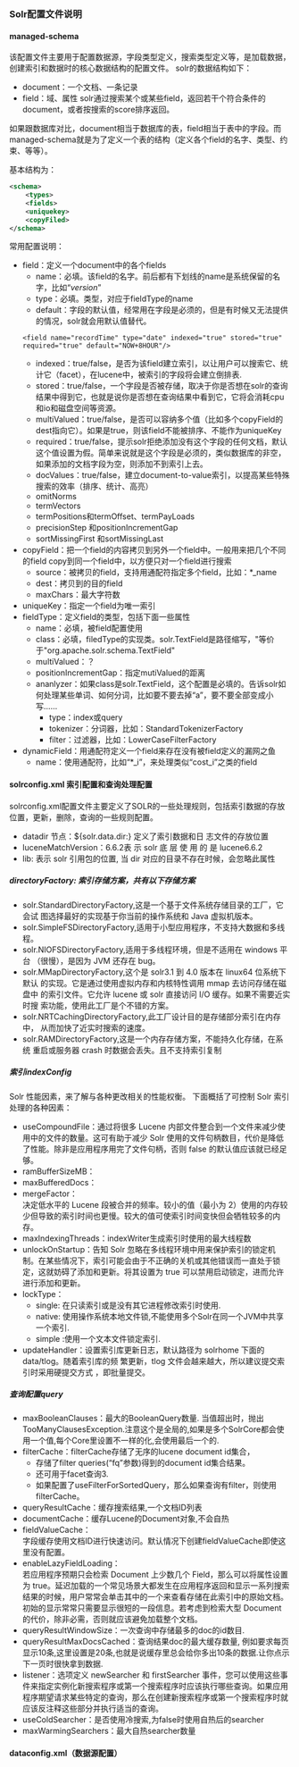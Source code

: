### Solr配置文件说明
#### managed-schema
该配置文件主要用于配置数据源，字段类型定义，搜索类型定义等，是加载数据，创建索引和数据时的核心数据结构的配置文件。
solr的数据结构如下：
- document：一个文档、一条记录
- field：域、属性
solr通过搜索某个或某些field，返回若干个符合条件的document，或者按搜索的score排序返回。

如果跟数据库对比，document相当于数据库的表，field相当于表中的字段。而managed-schema就是为了定义一个表的结构（定义各个field的名字、类型、约束、等等）。


基本结构为：
```xml
<schema>
    <types>
    <fields>
    <uniquekey>
    <copyFiled>
</schema>
```
常用配置说明：
- field：定义一个document中的各个fields
    - name：必填。该field的名字。前后都有下划线的name是系统保留的名字，比如“_version_”
    - type：必填。类型，对应于fieldType的name
    - default：字段的默认值，经常用在字段是必须的，但是有时候又无法提供的情况，solr就会用默认值替代。
    ```
    <field name="recordTime" type="date" indexed="true" stored="true" required="true" default="NOW+8HOUR"/>
    ```
    - indexed：true/false，是否为该field建立索引，以让用户可以搜索它、统计它（facet），在lucene中，被索引的字段将会建立倒排表.
    -  stored：true/false，一个字段是否被存储，取决于你是否想在solr的查询结果中得到它，也就是说你是否想在查询结果中看到它，它将会消耗cpu和io和磁盘空间等资源。
    -  multiValued：true/false，是否可以容纳多个值（比如多个copyField的dest指向它）。如果是true，则该field不能被排序、不能作为uniqueKey
    -  required：true/false，提示solr拒绝添加没有这个字段的任何文档，默认这个值设置为假。简单来说就是这个字段是必须的，类似数据库的非空，如果添加的文档字段为空，则添加不到索引上去。
    -  docValues：true/false，建立document-to-value索引，以提高某些特殊搜索的效率（排序、统计、高亮）
    - omitNorms
    - termVectors
    - termPositions和termOffset、termPayLoads
    - precisionStep 和positionIncrementGap
    - sortMissingFirst 和sortMissingLast
- copyField：把一个field的内容拷贝到另外一个field中。一般用来把几个不同的field copy到同一个field中，以方便只对一个field进行搜索
    - source：被拷贝的field，支持用通配符指定多个field，比如：*_name
    - dest：拷贝到的目的field
    - maxChars：最大字符数
- uniqueKey：指定一个field为唯一索引
- fieldType：定义field的类型，包括下面一些属性
    - name：必填，被field配置使用
    - class：必填，filedType的实现类。solr.TextField是路径缩写，"等价于"org.apache.solr.schema.TextField"
    - multiValued：？
    - positionIncrementGap：指定mutiValued的距离
    - ananlyzer：如果class是solr.TextField，这个配置是必填的。告诉solr如何处理某些单词、如何分词，比如要不要去掉“a”，要不要全部变成小写……
        - type：index或query
        - tokenizer：分词器，比如：StandardTokenizerFactory
        - filter：过滤器，比如：LowerCaseFilterFactory
- dynamicField：用通配符定义一个field来存在没有被field定义的漏网之鱼
    - name：使用通配符，比如“*_i”，来处理类似“cost_i”之类的field 
#### solrconfig.xml 索引配置和查询处理配置
solrconfig.xml配置文件主要定义了SOLR的一些处理规则，包括索引数据的存放位置，更新，删除，查询的一些规则配置。
- datadir 节点：<dataDir>${solr.data.dir:}</dataDir> 定义了索引数据和日 志文件的存放位置
- luceneMatchVersion：<luceneMatchVersion>6.6.2</luceneMatchVersion>表 示 solr 底 层 使 用 的 是 lucene6.6.2
- lib:<lib dir="../...jar"/> 表示 solr 引用包的位置, 当 dir 对应的目录不存在时候，会忽略此属性
##### directoryFactory: 索引存储方案，共有以下存储方案
- solr.StandardDirectoryFactory,这是一个基于文件系统存储目录的工厂，它会试 图选择最好的实现基于你当前的操作系统和 Java 虚拟机版本。
-  solr.SimpleFSDirectoryFactory,适用于小型应用程序，不支持大数据和多线程。
-  solr.NIOFSDirectoryFactory,适用于多线程环境，但是不适用在 windows 平台 （很慢），是因为 JVM 还存在 bug。
-  solr.MMapDirectoryFactory,这个是 solr3.1 到 4.0 版本在 linux64 位系统下默认 的实现。它是通过使用虚拟内存和内核特性调用 mmap 去访问存储在磁盘中 的索引文件。它允许 lucene 或 solr 直接访问 I/O 缓存。如果不需要近实时搜 索功能，使用此工厂是个不错的方案。
- solr.NRTCachingDirectoryFactory,此工厂设计目的是存储部分索引在内存中， 从而加快了近实时搜索的速度。
- solr.RAMDirectoryFactory,这是一个内存存储方案，不能持久化存储，在系统 重启或服务器 crash 时数据会丢失。且不支持索引复制
##### 索引indexConfig

Solr 性能因素，来了解与各种更改相关的性能权衡。 下面概括了可控制 Solr 索引处理的各种因素：
- useCompoundFile：通过将很多 Lucene 内部文件整合到一个文件来减少使用中的文件的数量。这可有助于减少 Solr 使用的文件句柄数目，代价是降低了性能。除非是应用程序用完了文件句柄，否则 false 的默认值应该就已经足够。
- ramBufferSizeMB：
- maxBufferedDocs：
- mergeFactor：	
决定低水平的 Lucene 段被合并的频率。较小的值（最小为 2）使用的内存较少但导致的索引时间也更慢。较大的值可使索引时间变快但会牺牲较多的内存。
- maxIndexingThreads：indexWriter生成索引时使用的最大线程数
- unlockOnStartup：告知 Solr 忽略在多线程环境中用来保护索引的锁定机制。在某些情况下，索引可能会由于不正确的关机或其他错误而一直处于锁定，这就妨碍了添加和更新。将其设置为 true 可以禁用启动锁定，进而允许进行添加和更新。
- lockType：
    - single: 在只读索引或是没有其它进程修改索引时使用.
    - native: 使用操作系统本地文件锁,不能使用多个Solr在同一个JVM中共享一个索引.
    - simple :使用一个文本文件锁定索引.
- updateHandler：设置索引库更新日志，默认路径为 solrhome 下面的 data/tlog。随着索引库的频 繁更新，tlog 文件会越来越大，所以建议提交索引时采用硬提交方式 ，即批量提交。

##### 查询配置query
- maxBooleanClauses：最大的BooleanQuery数量. 当值超出时，抛出 TooManyClausesException.注意这个是全局的,如果是多个SolrCore都会使用一个值,每个Core里设置不一样的化,会使用最后一个的.
- filterCache：filterCache存储了无序的lucene document id集合，
    - 存储了filter queries(“fq”参数)得到的document id集合结果。
    - 还可用于facet查询3.  
    - 如果配置了useFilterForSortedQuery，那么如果查询有filter，则使用filterCache。
- queryResultCache：缓存搜索结果,一个文档ID列表
- documentCache：缓存Lucene的Document对象,不会自热
- fieldValueCache：	
字段缓存使用文档ID进行快速访问。默认情况下创建fieldValueCache即使这里没有配置。
- enableLazyFieldLoading：	
若应用程序预期只会检索 Document 上少数几个 Field，那么可以将属性设置为 true。延迟加载的一个常见场景大都发生在应用程序返回和显示一系列搜索结果的时候，用户常常会单击其中的一个来查看存储在此索引中的原始文档。初始的显示常常只需要显示很短的一段信息。若考虑到检索大型 Document 的代价，除非必需，否则就应该避免加载整个文档。
- queryResultWindowSize：一次查询中存储最多的doc的id数目.
- queryResultMaxDocsCached：查询结果doc的最大缓存数量, 例如要求每页显示10条,这里设置是20条,也就是说缓存里总会给你多出10条的数据.让你点示下一页时很快拿到数据.
- listener：选项定义 newSearcher 和 firstSearcher 事件，您可以使用这些事件来指定实例化新搜索程序或第一个搜索程序时应该执行哪些查询。如果应用程序期望请求某些特定的查询，那么在创建新搜索程序或第一个搜索程序时就应该反注释这些部分并执行适当的查询。
- useColdSearcher：是否使用冷搜索,为false时使用自热后的searcher
- maxWarmingSearchers：最大自热searcher数量

#### dataconfig.xml（数据源配置）
